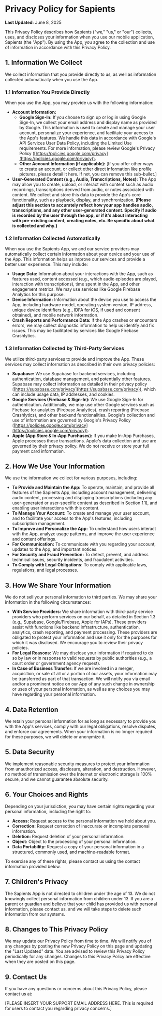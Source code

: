 # Privacy Policy for Sapients

**Last Updated:** June 8, 2025

This Privacy Policy describes how Sapients ("we," "us," or "our") collects, uses, and discloses your information when you use our mobile application, Sapients (the "App"). By using the App, you agree to the collection and use of information in accordance with this Privacy Policy.

## 1. Information We Collect

We collect information that you provide directly to us, as well as information collected automatically when you use the App.

### 1.1 Information You Provide Directly

When you use the App, you may provide us with the following information:

*   **Account Information:**
    *   **Google Sign-In:** If you choose to sign up or log in using Google Sign-In, we collect your email address and display name as provided by Google. This information is used to create and manage your user account, personalize your experience, and facilitate your access to the App's features. We handle this data in accordance with Google's API Services User Data Policy, including the Limited Use requirements. For more information, please review Google's Privacy Policy ([https://policies.google.com/privacy](https://policies.google.com/privacy)).
    *   **Other Account Information (if applicable):** [If you offer other ways to create an account, or collect other direct information like profile pictures, please detail it here. If not, you can remove this sub-bullet.]
*   **User-Generated Content (e.g., Audio, Transcriptions, Notes):** The App may allow you to create, upload, or interact with content such as audio recordings, transcriptions derived from audio, or notes associated with content. We collect and store this data to provide the App's core functionality, such as playback, display, and synchronization. **(Please adjust this section to accurately reflect how your app handles audio, transcriptions, and any other user-generated content. Specify if audio is recorded by the user through the app, or if it's about interacting with pre-existing content, creating notes, etc. Be specific about what is collected and why.)**

### 1.2 Information Collected Automatically

When you use the Sapients App, we and our service providers may automatically collect certain information about your device and your use of the App. This information helps us improve our services and provide a better user experience. This may include:

*   **Usage Data:** Information about your interactions with the App, such as features used, content accessed (e.g., which audio episodes are played, interaction with transcriptions), time spent in the App, and other engagement metrics. We may use services like Google Firebase Analytics for this purpose.
*   **Device Information:** Information about the device you use to access the App, including hardware model, operating system version, IP address, unique device identifiers (e.g., IDFA for iOS, if used and consent obtained), and mobile network information.
*   **Crash Reports and Performance Data:** If the App crashes or encounters errors, we may collect diagnostic information to help us identify and fix issues. This may be facilitated by services like Google Firebase Crashlytics.


### 1.3 Information Collected by Third-Party Services

We utilize third-party services to provide and improve the App. These services may collect information as described in their own privacy policies:

*   **Supabase:** We use Supabase for backend services, including authentication, database management, and potentially other features. Supabase may collect information as detailed in their privacy policy ([https://supabase.com/privacy](https://supabase.com/privacy)), which can include usage data, IP addresses, and cookies.
*   **Google Services (Firebase & Sign-In):** We use Google Sign-In for authentication. Additionally, we may use other Google services such as Firebase for analytics (Firebase Analytics), crash reporting (Firebase Crashlytics), and other backend functionalities. Google's collection and use of information are governed by Google's Privacy Policy ([https://policies.google.com/privacy](https://policies.google.com/privacy)).
*   **Apple (App Store & In-App Purchases):** If you make In-App Purchases, Apple processes these transactions. Apple's data collection and use are governed by their privacy policy. We do not receive or store your full payment card information.

## 2. How We Use Your Information

We use the information we collect for various purposes, including:

*   **To Provide and Maintain the App:** To operate, maintain, and provide all features of the Sapients App, including account management, delivering audio content, processing and displaying transcriptions (including any user-generated or user-specific content as described in Section 1.1), and enabling user interactions with this content.
*   **To Manage Your Account:** To create and manage your user account, and to facilitate your access to the App's features, including subscription management.
*   **To Improve and Personalize the App:** To understand how users interact with the App, analyze usage patterns, and improve the user experience and content offerings.
*   **For Communication:** To communicate with you regarding your account, updates to the App, and important notices.
*   **For Security and Fraud Prevention:** To detect, prevent, and address technical issues, security incidents, and fraudulent activities.
*   **To Comply with Legal Obligations:** To comply with applicable laws, regulations, and legal processes.

## 3. How We Share Your Information

We do not sell your personal information to third parties. We may share your information in the following circumstances:

*   **With Service Providers:** We share information with third-party service providers who perform services on our behalf, as detailed in Section 1.3 (e.g., Supabase, Google/Firebase, Apple for IAPs). These providers assist with functions like backend infrastructure, authentication, analytics, crash reporting, and payment processing. These providers are obligated to protect your information and use it only for the purposes for which it was disclosed. We encourage you to review their privacy policies.
*   **For Legal Reasons:** We may disclose your information if required to do so by law or in response to valid requests by public authorities (e.g., a court order or government agency request).
*   **In Case of Business Transfer:** If we are involved in a merger, acquisition, or sale of all or a portion of our assets, your information may be transferred as part of that transaction. We will notify you via email and/or a prominent notice on our App of any such change in ownership or uses of your personal information, as well as any choices you may have regarding your personal information.

## 4. Data Retention

We retain your personal information for as long as necessary to provide you with the App's services, comply with our legal obligations, resolve disputes, and enforce our agreements. When your information is no longer required for these purposes, we will delete or anonymize it.

## 5. Data Security

We implement reasonable security measures to protect your information from unauthorized access, disclosure, alteration, and destruction. However, no method of transmission over the Internet or electronic storage is 100% secure, and we cannot guarantee absolute security.

## 6. Your Choices and Rights

Depending on your jurisdiction, you may have certain rights regarding your personal information, including the right to:

*   **Access:** Request access to the personal information we hold about you.
*   **Correction:** Request correction of inaccurate or incomplete personal information.
*   **Deletion:** Request deletion of your personal information.
*   **Object:** Object to the processing of your personal information.
*   **Data Portability:** Request a copy of your personal information in a structured, commonly used, and machine-readable format.

To exercise any of these rights, please contact us using the contact information provided below.

## 7. Children's Privacy

The Sapients App is not directed to children under the age of 13. We do not knowingly collect personal information from children under 13. If you are a parent or guardian and believe that your child has provided us with personal information, please contact us, and we will take steps to delete such information from our systems.

## 8. Changes to This Privacy Policy

We may update our Privacy Policy from time to time. We will notify you of any changes by posting the new Privacy Policy on this page and updating the "Last Updated" date. You are advised to review this Privacy Policy periodically for any changes. Changes to this Privacy Policy are effective when they are posted on this page.

## 9. Contact Us

If you have any questions or concerns about this Privacy Policy, please contact us at:

[PLEASE INSERT YOUR SUPPORT EMAIL ADDRESS HERE. This is required for users to contact you regarding privacy concerns.]



